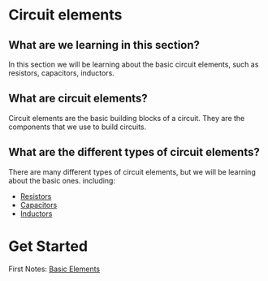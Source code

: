 # Circuit elements

## What are we learning in this section? 
In this section we will be learning about the basic circuit elements, such as resistors, capacitors, inductors. 

## What are circuit elements? 
Circuit elements are the basic building blocks of a circuit. They are the components that we use to build circuits. 

## What are the different types of circuit elements?
There are many different types of circuit elements, but we will be learning about the basic ones. including:
- [Resistors](/circuit%20elements/specific/Resistors.md)
- [Capacitors](/circuit%20elements/specific/Capacitors.md)
- [Inductors](/circuit%20elements/specific/Inductors.md)

# Get Started
First Notes: [Basic Elements](/circuit%20elements/Basic-elements.md)
  